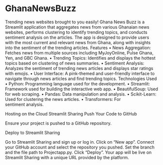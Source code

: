 # GhanaNewsBuzz
Trending news websites brought to you easily!
Ghana News Buzz is a Streamlit application that aggregates news from various Ghanaian news websites, performs clustering to identify trending topics, and conducts sentiment analysis on the articles. The app is designed to provide users with the most current and relevant news from Ghana, along with insights into the sentiment of the trending articles.
Features
•	News Aggregation: Fetches news from multiple sources including MyJoyOnline, Pulse Ghana, Yen, and GBC Ghana.
•	Trending Topics: Identifies and displays the hottest topics based on clustering of news summaries.
•	Sentiment Analysis: Analyzes the sentiment of trending news articles and displays star ratings with emojis.
•	User Interface: A pink-themed and user-friendly interface to navigate through news articles and find trending topics.
Technologies Used
•	Python: Programming language used for the development.
•	Streamlit: Framework used for building the interactive web app.
•	BeautifulSoup: Used for web scraping.
•	Pandas: Data manipulation and analysis.
•	Scikit-Learn: Used for clustering the news articles.
•	Transformers: For sentiment analysis.

Hosting on the Cloud
Streamlit Sharing
Push Your Code to GitHub

Ensure your project is pushed to a GitHub repository.

Deploy to Streamlit Sharing

Go to Streamlit Sharing and sign up or log in.
Click on “New app”.
Connect your GitHub account and select the repository you pushed.
Set the branch and the file path to Projectapp.py.
Click “Deploy”.
Your app will be live on Streamlit Sharing with a unique URL provided by the platform.
